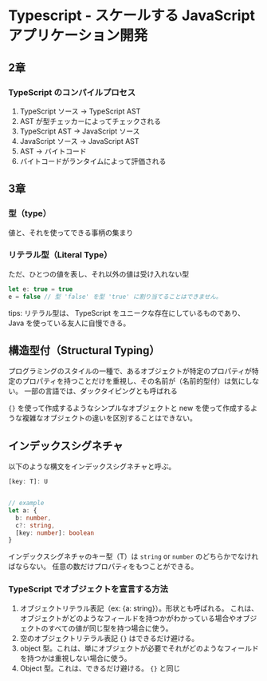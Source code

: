 # Typescript - スケールする JavaScript アプリケーション開発

## 2章

### TypeScript のコンパイルプロセス

1. TypeScript ソース → TypeScript AST
2. AST が型チェッカーによってチェックされる
3. TypeScript AST → JavaScript ソース
4. JavaScript ソース → JavaScript AST
5. AST → バイトコード
6. バイトコードがランタイムによって評価される

## 3章

### 型（type）

値と、それを使ってできる事柄の集まり

### リテラル型（Literal Type）

ただ、ひとつの値を表し、それ以外の値は受け入れない型

```ts
let e: true = true
e = false // 型 'false' を型 'true' に割り当てることはできません。
```

tips: リテラル型は、 TypeScript をユニークな存在にしているものであり、 Java を使っている友人に自慢できる。

## 構造型付（Structural Typing）

プログラミングのスタイルの一種で、あるオブジェクトが特定のプロパティが特定のプロパティを持つことだけを重視し、その名前が（名前的型付）は気にしない。
一部の言語では、ダックタイピングとも呼ばれる

`{}` を使って作成するようなシンプルなオブジェクトと new を使って作成するような複雑なオブジェクトの違いを区別することはできない。

## インデックスシグネチャ

以下のような構文をインデックスシグネチャと呼ぶ。

```ts
[key: T]: U


// example
let a: {
  b: number,
  c?: string,
  [key: number]: boolean
}

```

インデックスシグネチャのキー型（T）は `string` or `number` のどちらかでなければならない。
任意の数だけプロパティをもつことができる。

### TypeScript でオブジェクトを宣言する方法

1. オブジェクトリテラル表記（ex: {a: string}）。形状とも呼ばれる。
これは、オブジェクトがどのようなフィールドを持つかがわかっている場合やオブジェクトのすべての値が同じ型を持つ場合に使う。
1. 空のオブジェクトリテラル表記 `{}` はできるだけ避ける。
1. object 型。これは、単にオブジェクトが必要でそれがどのようなフィールドを持つかは重視しない場合に使う。
1. Object 型。これは、できるだけ避ける。 `{}` と同じ
